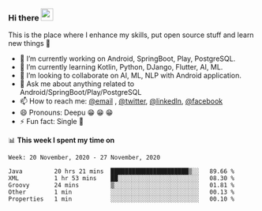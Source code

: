 ### Hi there <img src="https://media.giphy.com/media/hvRJCLFzcasrR4ia7z/giphy.gif" width="25px">
This is the place where I enhance my skills, put open source stuff and learn new things :rofl:

- 🔭 I’m currently working on Android, SpringBoot, Play, PostgreSQL. 
- 🌱 I’m currently learning Kotlin, Python, DJango, Flutter, AI, ML.
- 👯 I’m looking to collaborate on AI, ML, NLP with Android application.
- 💬 Ask me about anything related to Android/SpringBoot/Play/PostgreSQL
- 📫 How to reach me: [@email](deepakgupta7403@gmail.com) , [@twitter](https://twitter.com/deepakgupta7403), [@linkedln](https://in.linkedin.com/in/deepak-gupta-23b3b1113), [@facebook](https://facebook.com/deepakgupta7403)
- 😄 Pronouns: Deepu :grin: :grin: :grin:
- ⚡ Fun fact: Single :grimacing:

📊 **This week I spent my time on**

<!--START_SECTION:waka-->
```text
Week: 20 November, 2020 - 27 November, 2020

Java         20 hrs 21 mins  ██████████████████████▒░░   89.66 % 
XML          1 hr 53 mins    ██░░░░░░░░░░░░░░░░░░░░░░░   08.30 % 
Groovy       24 mins         ▒░░░░░░░░░░░░░░░░░░░░░░░░   01.81 % 
Other        1 min           ░░░░░░░░░░░░░░░░░░░░░░░░░   00.13 % 
Properties   1 min           ░░░░░░░░░░░░░░░░░░░░░░░░░   00.10 % 
```
<!--END_SECTION:waka-->
